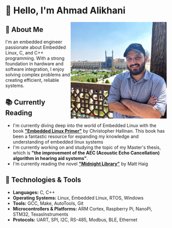 # 👋 Hello, I'm Ahmad Alikhani

<img width="300px" align="right" src="pic/profile.jpg">

## 🚀 About Me
I'm an embedded engineer passionate about Embedded Linux, C, and C++ programming. With a strong foundation in hardware and software integration, I enjoy solving complex problems and creating efficient, reliable systems. 

## 📚 Currently Reading
- I'm currently diving deep into the world of Embedded Linux with the book **["Embedded Linux Primer"](https://www.amazon.com/Embedded-Linux-Primer-Practical-Real-World/dp/0137017839)** by Christopher Hallinan. This book has been a fantastic resource for expanding my knowledge and understanding of embedded linux systems
- I'm currently working on and studying the topic of my Master's thesis, which is **"the improvement of the AEC (Acoustic Echo Cancellation) algorithm in hearing aid systems"**.
- I'm currently reading the novel **["Midnight Library"](https://www.amazon.com/Midnight-Library-Novel-Matt-Haig/dp/0525559477)** by Matt Haig

## 🔧 Technologies & Tools
- **Languages:** C, C++
- **Operating Systems:** Linux, Embedded Linux, RTOS, Windows
- **Tools:** GCC, Make, AutoTools, Git
- **Microcontrollers & Platforms:** ARM Cortex, Raspberry Pi, NanoPi, STM32, TexasInstruments
- **Protocols:** UART, SPI, I2C, RS-485, Modbus, BLE, Ethernet
